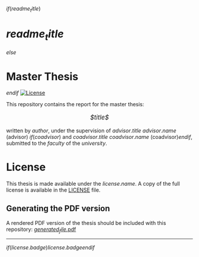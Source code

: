 $if(readme_title)$
# $readme_title$
$else$
# Master Thesis
$endif$
[![License](https://img.shields.io/github/license/$username$/$repo.name$.svg)](https://github.com/$username$/$repo.name$/blob/master/LICENSE)

This repository contains the report for the master thesis:



<p align="center" style="font-size:larger;">
<i>$title$</i>
</p>

written by $author$, under the supervision of $advisor.title$ $advisor.name$ (advisor) $if(coadvisor)$ and  $coadvisor.title$ $coadvisor.name$ (coadvisor)$endif$, submitted to the $faculty$ of the $university$.


# License
This thesis is made available under the $license.name$. A copy of the full license is available in the [LICENSE](/LICENSE) file.

## Generating the PDF version
A rendered PDF version of the thesis should be included with this repository:
[$generated_file$.pdf](/$generated_file$.pdf)



---
$if(license.badge)$$license.badge$$endif$
